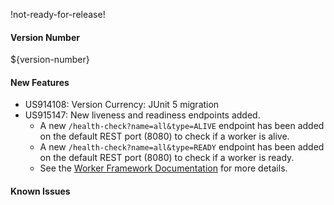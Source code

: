 !not-ready-for-release!

#### Version Number
${version-number}

#### New Features
- US914108: Version Currency: JUnit 5 migration
- US915147: New liveness and readiness endpoints added.
  - A new `/health-check?name=all&type=ALIVE` endpoint has been added on the default REST port (8080) to check if a worker is alive.
  - A new `/health-check?name=all&type=READY` endpoint has been added on the default REST port (8080) to check if a worker is ready.
  - See the [Worker Framework Documentation](https://github.com/WorkerFramework/worker-framework/tree/develop/worker-core#liveness-and-readiness-checks-within-the-worker-framework)
  for more details.

#### Known Issues
